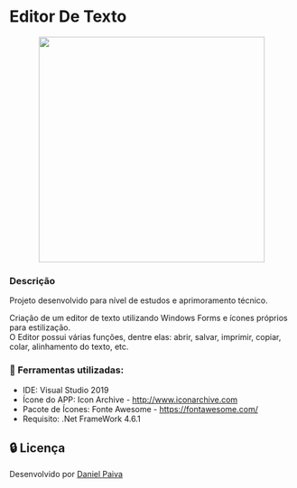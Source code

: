 # Editor De Texto

<p align="center">
  <img src="https://i.imgur.com/m9P7fBd.png" width="400">
</p>

### Descrição

Projeto desenvolvido para nível de estudos e aprimoramento técnico.

Criação de um editor de texto utilizando Windows Forms e ícones próprios para estilização. <br>
O Editor possui várias funções, dentre elas: abrir, salvar, imprimir, copiar, colar, alinhamento do texto, etc.

### :toolbox: Ferramentas utilizadas:

- IDE: Visual Studio 2019 <br>
- Ícone do APP: Icon Archive - http://www.iconarchive.com <br>
- Pacote de Ícones: Fonte Awesome - https://fontawesome.com/ <br>
- Requisito: .Net FrameWork 4.6.1 <br>

## :lock: Licença

Desenvolvido por <a href="https://www.linkedin.com/in/danhpaiva/">Daniel Paiva</a>
